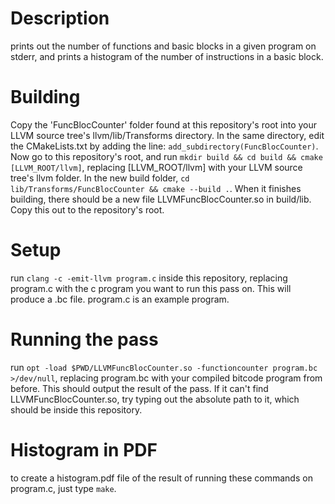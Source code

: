 # Description
prints out the number of functions and basic blocks in a given program on stderr, and prints a histogram of the number of instructions in a basic block.

# Building
Copy the 'FuncBlocCounter' folder found at this repository's root into your LLVM source tree's llvm/lib/Transforms directory. In the same directory, edit the CMakeLists.txt by adding the line: `add_subdirectory(FuncBlocCounter)`. Now go to this repository's root, and run `mkdir build && cd build && cmake [LLVM_ROOT/llvm]`, replacing [LLVM_ROOT/llvm] with your LLVM source tree's llvm folder. In the new build folder, `cd lib/Transforms/FuncBlocCounter && cmake --build .`. When it finishes building, there should be a new file LLVMFuncBlocCounter.so in build/lib. Copy this out to the repository's root.

# Setup
run `clang -c -emit-llvm program.c` inside this repository, replacing program.c with the c program you want to run this pass on. This will produce a .bc file. program.c is an example program.

# Running the pass
run `opt -load $PWD/LLVMFuncBlocCounter.so -functioncounter program.bc >/dev/null`, replacing program.bc with your compiled bitcode program from before. This should output the result of the pass. If it can't find LLVMFuncBlocCounter.so, try typing out the absolute path to it, which should be inside this repository.

# Histogram in PDF
to create a histogram.pdf file of the result of running these commands on program.c, just type `make`.
